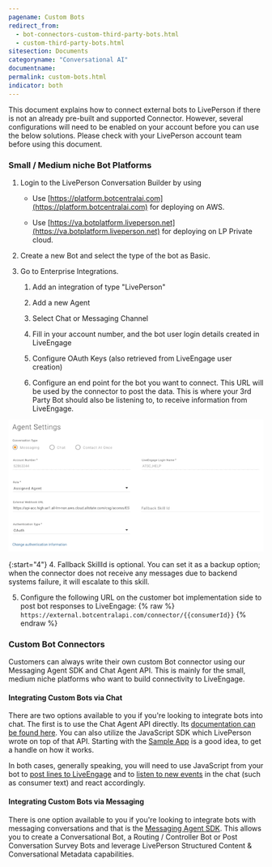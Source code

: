 ```yaml
---
pagename: Custom Bots
redirect_from:
  - bot-connectors-custom-third-party-bots.html
  - custom-third-party-bots.html
sitesection: Documents
categoryname: "Conversational AI"
documentname:
permalink: custom-bots.html
indicator: both
---
```


<div class="important">This document explains how to connect external bots to LivePerson if there is not an already pre-built and supported Connector. However, several configurations will need to be enabled on your account before you can use the below solutions. Please check with your LivePerson account team before using this document.</div>

### Small / Medium niche Bot Platforms

1. Login to the LivePerson Conversation Builder by using

    * Use [https://platform.botcentralai.com](https://platform.botcentralai.com) for deploying on AWS.

    * Use [https://va.botplatform.liveperson.net](https://va.botplatform.liveperson.net) for deploying on LP Private cloud.

2. Create a new Bot and select the type of the bot as Basic.

3. Go to Enterprise Integrations.

    1. Add an integration of type "LivePerson"

    2. Add a new Agent

    3. Select Chat or Messaging Channel

    4. Fill in your account number, and the bot user login details created in LiveEngage

    5. Configure OAuth Keys (also retrieved from LiveEngage user creation)

    6. Configure an end point for the bot you want to connect. This URL will be used by the connector to post the data. This is where your 3rd Party Bot should also be listening to, to receive information from LiveEngage.

![image alt text](img/bot-guide-niche0.png)

{:start="4"}
4. Fallback SkillId is optional. You can set it as a backup option; when the connector does not receive any messages due to backend systems failure, it will escalate to this skill.

5. Configure the following URL on the customer bot implementation side to post bot responses to LiveEngage:
    {% raw %}
    `https://external.botcentralapi.com/connector/{{consumerId}}`
    {% endraw %}


### Custom Bot Connectors

Customers can always write their own custom Bot connector using our Messaging Agent SDK and Chat Agent API.  This is mainly for the small, medium niche platforms who want to build connectivity to LiveEngage.

#### Integrating Custom Bots via Chat

There are two options available to you if you're looking to integrate bots into chat. The first is to use the Chat Agent API directly. Its [documentation can be found here](chat-agent-api-overview.html). You can also utilize the JavaScript SDK which LivePerson wrote on top of that API. Starting with the [Sample App](https://github.com/LivePersonInc/agent-sample-app) is a good idea, to get a handle on how it works.

In both cases, generally speaking, you will need to use JavaScript from your bot to [post lines to LiveEngage](chat-agent-api-methods-send-lines-and-structured-content.html) and to [listen to new events](chat-agent-api-methods-retrieve-chat-events.html) in the chat (such as consumer text) and react accordingly.


#### Integrating Custom Bots via Messaging  

There is one option available to you if you're looking to integrate bots with messaging conversations and that is the [Messaging Agent SDK](messaging-agent-sdk-overview.html). This allows you to create a Conversational Bot, a Routing / Controller Bot or Post Conversation Survey Bots and leverage LivePerson Structured Content & Conversational Metadata capabilities.
